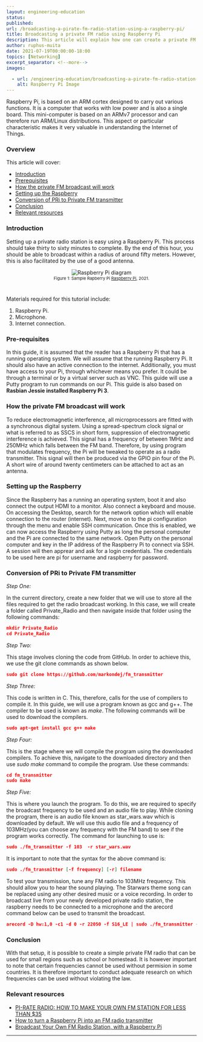 ```yaml
---
layout: engineering-education
status: 
published: 
url: /broadcasting-a-pirate-fm-radio-station-using-a-raspberry-pi/
title: Broadcasting a private FM radio using Raspberry Pi
description: This article will explain how one can create a private FM radio with the use of a Raspberry Pi and internet connection. The private FM radio broadcast can reach a radius of around fifty meters.
author: ruphus-muita
date: 2021-07-19T00:00:00-18:00
topics: [Networking]
excerpt_separator: <!--more-->
images:

  - url: /engineering-education/broadcasting-a-pirate-fm-radio-station-using-a-raspberry-pi/hero.jpg
    alt: Raspberry Pi Image 
---
```

Raspberry Pi, is based on an ARM cortex designed to carry out various functions. It is a computer that works with low power and is also a single board. This mini-computer is based on an ARMv7 processor and can therefore run ARM/Linux distributions. This aspect or particular characteristic makes it very valuable in understanding the Internet of Things.
<!--more-->

### Overview
This article will cover:
- [Introduction](#introduction)
- [Prerequisites](#prerequisites)
- [How the private FM broadcast will work](#how-the-private-fm-broadcast-will-work)
- [Setting up the Raspberry](#setting-up-the-raspberry)
- [Conversion of PRi to Private FM transmitter](#conversion-of-pri-to-private-fm-transmitter)
- [Conclusion](#conclusion)
- [Relevant resources](#relevant-resources)

### Introduction
Setting up a private radio station is easy using a Raspberry Pi. This process should take thirty to sixty minutes to complete. By the end of this hour, you should be able to broadcast within a radius of around fifty meters. However, this is also facilitated by the use of a good antenna. 
<div style="text-align: center; padding-bottom: 5%;">
<img style="padding: 0; margin:0;" src="/engineering-education/broadcasting-a-pirate-fm-radio-station-using-a-raspberry-pi/raspberry21.jpg" alt="Raspberry Pi diagram"><br>
<span style="font-size: 11px;">Figure 1: Sample Rapberry Pi <a href="https://unsplash.com/photos/raLeFIxXgDY">Raspberry Pi</a>, 2021.<span>
</div>

Materials required for this tutorial include:
1.	Raspberry Pi.
2.	Microphone.
3.	Internet connection.

### Pre-requisites
In this guide, it is assumed that the reader has a Raspberry Pi that has a running operating system. We will assume that the running Raspberry Pi. It should also have an active connection to the internet. Additionally, you must have access to your Pi, through whichever means you prefer. It could be through a terminal or by a virtual server such as VNC. This guide will use a Putty program to run commands on our Pi. This guide is also based on **Rasbian Jessie installed Raspberry Pi 3**. 

### How the private FM broadcast will work
To reduce electromagnetic interference, all microprocessors are fitted with a synchronous digital system. Using a spread-spectrum clock signal or what is referred to as SSCS in short form, suppression of electromagnetic interference is achieved. This signal has a frequency of between 1MHz and 250MHz which falls between the FM band. Therefore, by using program that modulates frequency, the Pi will be tweaked to operate as a radio transmitter. This signal will then be produced via the GPIO pin four of the Pi. A short wire of around twenty centimeters can be attached to act as an antenna.

### Setting up the Raspberry
Since the Raspberry has a running an operating system, boot it and also connect the output HDMI to a monitor. Also connect a keyboard and mouse. On accessing the Desktop, search for the network option which will enable connection to the router (internet). Next, move on to the pi configuration through the menu and enable SSH communication. 
Once this is enabled, we can now access the Raspberry using Putty as long the personal computer and the Pi are connected to the same network. Open Putty on the personal computer and key in the IP address of the Raspberry Pi to connect via SSH. A session will then apprear and ask for a login credentials. The credentials to be used here are pi for username and raspberry for password. 

### Conversion of PRi to Private FM transmitter
*Step One:*

In the current directory, create a new folder that we will use to store all the files required to get the radio broadcast working. In this case, we will create a folder called Private_Radio and then navigate inside that folder using the following commands:
```JSON
mkdir Private_Radio
cd Private_Radio
```
*Step Two:*

This stage involves cloning the code from GitHub. In order to achieve this, we use the git clone commands as shown below.
```JSON
sudo git clone https://github.com/markondej/fm_transmitter
```
*Step Three:*

This code is written in C. This, therefore, calls for the use of compilers to compile it. In this guide, we will use a program known as gcc and g++. The compiler to be used is known as *make*. The following commands will be used to download the compilers.
```JSON
sudo apt-get install gcc g++ make
```
*Step Four:*

This is the stage where we will compile the program using the downloaded compilers. To achieve this, navigate to the downloaded directory and then use *sudo make* command to compile the program. Use these commands:
```JSON
cd fm_transmitter
sudo make
```
*Step Five:*

This is where you launch the program. To do this, we are required to specify the broadcast frequency to be used and an audio file to play. While cloning the program, there is an audio file known as star_wars.wav which is downloaded by default. We will use this audio file and a frequency of 103MHz(you can choose any frequency with the FM band) to see if the program works correctly. The command for launching to use is:
```JSON
sudo ./fm_transmitter -f 103  -r star_wars.wav
```
It is important to note that the syntax for the above command is: 
```JSON
sudo ./fm_transmitter [-f frequency] [-r] filename
```
To test your transmission, tune any FM radio to 103MHz frequency. This should allow you to hear the sound playing. The Starwars theme song can be replaced using any other desired music or a voice recording. 
In order to broadcast live from your newly developed private radio station, the raspberry needs to be connected to a microphone and the arecord command below can be used to transmit the broadcast. 
```JSON
arecord -D hw:1,0 -c1 -d 0 -r 22050 -f S16_LE | sudo ./fm_transmitter -f 103 -
```

### Conclusion
With that setup, it is possible to create a simple private FM radio that can be used for small regions such as school or homestead. It is however important to note that certain frequencies cannot be used without permision in some countries. It is therefore important to conduct adequate research on which frequencies can be used without violating the law.

### Relevant resources
- [PI-RATE RADIO: HOW TO MAKE YOUR OWN FM STATION FOR LESS THAN $35](https://www.theverge.com/2019/11/26/20981630/raspberry-pi-pirate-radio-fm-station-35-dollars-diy)
- [How to turn a Raspberry Pi into an FM radio transmitter](https://www.networkworld.com/article/2999977/how-to-turn-a-raspberry-pi-into-an-fm-radio-transmitter.html)
- [Broadcast Your Own FM Radio Station, with a Raspberry Pi](https://www.makeuseof.com/tag/broadcast-fm-radio-station-raspberry-pi/)
---



